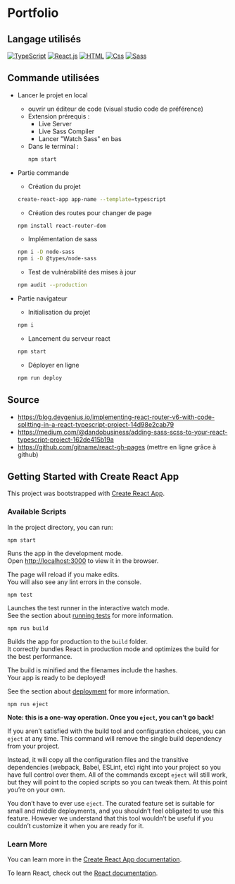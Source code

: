 # Portfolio

## Langage utilisés
   <a href="https://www.typescriptlang.org/"><img src="https://img.shields.io/badge/TypeScript-blue?style=for-the-badge&logo=typescript&logoColor=DDD" alt="TypeScript" /></a>
   <a href="https://fr.reactjs.org/docs/getting-started.html"><img src="https://img.shields.io/badge/React.js-20232A?&style=for-the-badge&logo=react&logoColor=61DAFB" alt="React.js" /></a>
   <a href="https://devdocs.io/html/"><img src="https://img.shields.io/badge/html5%20-%23e34f26.svg?&style=for-the-badge&logo=html5&logoColor=white" alt="HTML" /></a>
   <a href="https://devdocs.io/css/"><img src="https://img.shields.io/badge/Css 3-1471B6?&style=for-the-badge&logo=css3&logoColor=white" alt="Css" /></a>
   <a href="https://sass-lang.com/"><img src="https://img.shields.io/badge/Sass-CE649A?&style=for-the-badge&logo=sass&logoColor=white" alt="Sass" /></a>

## Commande utilisées

   - Lancer le projet en local

      - ouvrir un éditeur de code (visual studio code de préférence)
      - Extension prérequis :
         - Live Server
         - Live Sass Compiler
         - Lancer "Watch Sass" en bas
      - Dans le terminal :
         ```bash
         npm start
         ```

   - Partie commande
      - Création du projet
     ```bash
     create-react-app app-name --template=typescript
     ```
     - Création des routes pour changer de page
     ```bash
     npm install react-router-dom
     ```
     - Implémentation de sass
     ```bash
     npm i -D node-sass
     npm i -D @types/node-sass
     ```
     - Test de vulnérabilité des mises à jour
     ```bash
     npm audit --production
     ```

   - Partie navigateur
        
     - Initialisation du projet
     ```bash
     npm i
     ```
     - Lancement du serveur react
     ```bash
     npm start
     ```
     - Déployer en ligne
     ```bash
     npm run deploy
     ```

## Source
   - https://blog.devgenius.io/implementing-react-router-v6-with-code-splitting-in-a-react-typescript-project-14d98e2cab79
   - https://medium.com/@dandobusiness/adding-sass-scss-to-your-react-typescript-project-162de415b19a
   - https://github.com/gitname/react-gh-pages (mettre en ligne grâce à github)


## Getting Started with Create React App

This project was bootstrapped with [Create React App](https://github.com/facebook/create-react-app).

### Available Scripts

In the project directory, you can run:

`npm start`

Runs the app in the development mode.\
Open [http://localhost:3000](http://localhost:3000) to view it in the browser.

The page will reload if you make edits.\
You will also see any lint errors in the console.

`npm test`

Launches the test runner in the interactive watch mode.\
See the section about [running tests](https://facebook.github.io/create-react-app/docs/running-tests) for more information.

`npm run build`

Builds the app for production to the `build` folder.\
It correctly bundles React in production mode and optimizes the build for the best performance.

The build is minified and the filenames include the hashes.\
Your app is ready to be deployed!

See the section about [deployment](https://facebook.github.io/create-react-app/docs/deployment) for more information.

`npm run eject`

**Note: this is a one-way operation. Once you `eject`, you can’t go back!**

If you aren’t satisfied with the build tool and configuration choices, you can `eject` at any time. This command will remove the single build dependency from your project.

Instead, it will copy all the configuration files and the transitive dependencies (webpack, Babel, ESLint, etc) right into your project so you have full control over them. All of the commands except `eject` will still work, but they will point to the copied scripts so you can tweak them. At this point you’re on your own.

You don’t have to ever use `eject`. The curated feature set is suitable for small and middle deployments, and you shouldn’t feel obligated to use this feature. However we understand that this tool wouldn’t be useful if you couldn’t customize it when you are ready for it.

### Learn More

You can learn more in the [Create React App documentation](https://facebook.github.io/create-react-app/docs/getting-started).

To learn React, check out the [React documentation](https://reactjs.org/).
